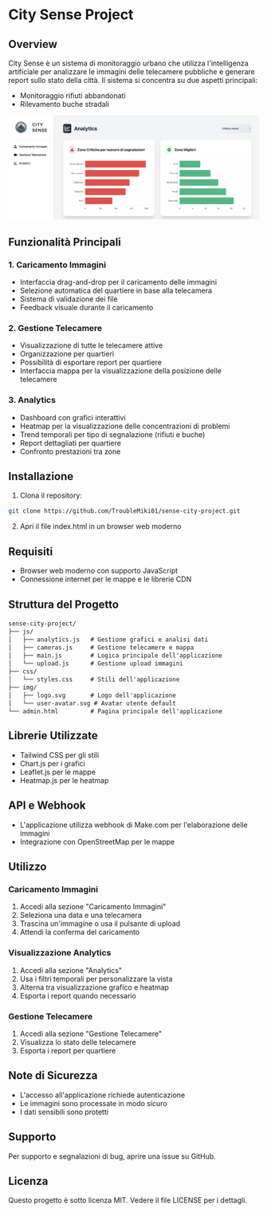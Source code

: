 # City Sense Project

## Overview
City Sense è un sistema di monitoraggio urbano che utilizza l'intelligenza artificiale per analizzare le immagini delle telecamere pubbliche e generare report sullo stato della città. Il sistema si concentra su due aspetti principali:
- Monitoraggio rifiuti abbandonati
- Rilevamento buche stradali

![Dashboard Analytics - Zone Critiche e Zone Migliori](img/home.png)


## Funzionalità Principali

### 1. Caricamento Immagini
- Interfaccia drag-and-drop per il caricamento delle immagini
- Selezione automatica del quartiere in base alla telecamera
- Sistema di validazione dei file
- Feedback visuale durante il caricamento

### 2. Gestione Telecamere
- Visualizzazione di tutte le telecamere attive
- Organizzazione per quartieri
- Possibilità di esportare report per quartiere
- Interfaccia mappa per la visualizzazione della posizione delle telecamere

### 3. Analytics
- Dashboard con grafici interattivi
- Heatmap per la visualizzazione delle concentrazioni di problemi
- Trend temporali per tipo di segnalazione (rifiuti e buche)
- Report dettagliati per quartiere
- Confronto prestazioni tra zone

## Installazione

1. Clona il repository:
```bash
git clone https://github.com/TroubleMiki01/sense-city-project.git
```

2. Apri il file index.html in un browser web moderno

## Requisiti
- Browser web moderno con supporto JavaScript
- Connessione internet per le mappe e le librerie CDN

## Struttura del Progetto
```
sense-city-project/
├── js/
│   ├── analytics.js   # Gestione grafici e analisi dati
│   ├── cameras.js     # Gestione telecamere e mappa
│   ├── main.js        # Logica principale dell'applicazione
│   └── upload.js      # Gestione upload immagini
├── css/
│   └── styles.css     # Stili dell'applicazione
├── img/
│   ├── logo.svg       # Logo dell'applicazione
│   └── user-avatar.svg # Avatar utente default
└── admin.html         # Pagina principale dell'applicazione
```

## Librerie Utilizzate
- Tailwind CSS per gli stili
- Chart.js per i grafici
- Leaflet.js per le mappe
- Heatmap.js per le heatmap

## API e Webhook
- L'applicazione utilizza webhook di Make.com per l'elaborazione delle immagini
- Integrazione con OpenStreetMap per le mappe

## Utilizzo

### Caricamento Immagini
1. Accedi alla sezione "Caricamento Immagini"
2. Seleziona una data e una telecamera
3. Trascina un'immagine o usa il pulsante di upload
4. Attendi la conferma del caricamento

### Visualizzazione Analytics
1. Accedi alla sezione "Analytics"
2. Usa i filtri temporali per personalizzare la vista
3. Alterna tra visualizzazione grafico e heatmap
4. Esporta i report quando necessario

### Gestione Telecamere
1. Accedi alla sezione "Gestione Telecamere"
2. Visualizza lo stato delle telecamere
3. Esporta i report per quartiere

## Note di Sicurezza
- L'accesso all'applicazione richiede autenticazione
- Le immagini sono processate in modo sicuro
- I dati sensibili sono protetti

## Supporto
Per supporto e segnalazioni di bug, aprire una issue su GitHub.

## Licenza
Questo progetto è sotto licenza MIT. Vedere il file LICENSE per i dettagli.
